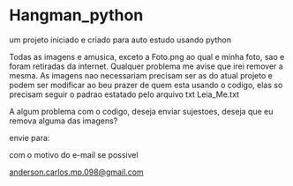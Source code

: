 # Hangman_python
um projeto iniciado e criado para auto estudo usando python


Todas as imagens e amusica, exceto a Foto.png ao qual e minha foto, sao e foram retiradas da internet.
Qualquer problema me avise que irei remover a mesma.
As imagens nao necessariam precisam ser as do atual projeto e podem ser modificar ao beu prazer de quem esta usando o codigo,
elas so precisam seguir o padrao estatado pelo arquivo txt Leia_Me.txt


A algum problema com o codigo, deseja enviar sujestoes, deseja que eu remova alguma das imagens?

envie para:

com o motivo do e-mail se possivel

anderson.carlos.mp.098@gmail.com
